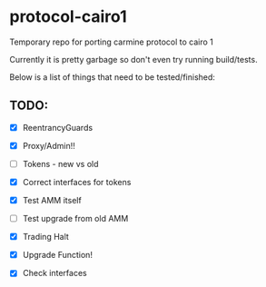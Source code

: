# protocol-cairo1
Temporary repo for porting carmine protocol to cairo 1

Currently it is pretty garbage so don't even try running build/tests.

Below is a list of things that need to be tested/finished:
## TODO:
- [x] ReentrancyGuards
- [x] Proxy/Admin!!
- [ ] Tokens - new vs old
- [x] Correct interfaces for tokens
- [x] Test AMM itself
- [ ] Test upgrade from old AMM
- [x] Trading Halt
- [x] Upgrade Function!
- [x] Check interfaces


